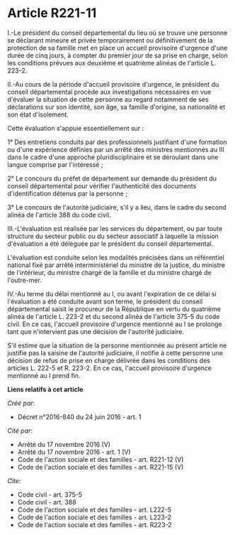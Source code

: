 # Article R221-11

I.-Le président du conseil départemental du lieu où se trouve une personne se déclarant mineure et privée temporairement ou
définitivement de la protection de sa famille met en place un accueil provisoire d'urgence d'une durée de cinq jours, à
compter du premier jour de sa prise en charge, selon les conditions prévues aux deuxième et quatrième alinéas de l'article L.
223-2. 

II.-Au cours de la période d'accueil provisoire d'urgence, le président du conseil départemental procède aux investigations
nécessaires en vue d'évaluer la situation de cette personne au regard notamment de ses déclarations sur son identité, son
âge, sa famille d'origine, sa nationalité et son état d'isolement. 

Cette évaluation s'appuie essentiellement sur : 

1° Des entretiens conduits par des professionnels justifiant d'une formation ou d'une expérience définies par un arrêté des
ministres mentionnés au III dans le cadre d'une approche pluridisciplinaire et se déroulant dans une langue comprise par
l'intéressé ; 

2° Le concours du préfet de département sur demande du président du conseil départemental pour vérifier l'authenticité des
documents d'identification détenus par la personne ; 

3° Le concours de l'autorité judiciaire, s'il y a lieu, dans le cadre du second alinéa de l'article 388 du code civil. 

III.-L'évaluation est réalisée par les services du département, ou par toute structure du secteur public ou du secteur
associatif à laquelle la mission d'évaluation a été déléguée par le président du conseil départemental. 

L'évaluation est conduite selon les modalités précisées dans un référentiel national fixé par arrêté interministériel du
ministre de la justice, du ministre de l'intérieur, du ministre chargé de la famille et du ministre chargé de l'outre-mer. 

IV.-Au terme du délai mentionné au I, ou avant l'expiration de ce délai si l'évaluation a été conduite avant son terme, le
président du conseil départemental saisit le procureur de la République en vertu du quatrième alinéa de l'article L. 223-2 et
du second alinéa de l'article 375-5 du code civil. En ce cas, l'accueil provisoire d'urgence mentionné au I se prolonge tant
que n'intervient pas une décision de l'autorité judiciaire. 

S'il estime que la situation de la personne mentionnée au présent article ne justifie pas la saisine de l'autorité
judiciaire, il notifie à cette personne une décision de refus de prise en charge délivrée dans les conditions des articles L.
222-5 et R. 223-2. En ce cas, l'accueil provisoire d'urgence mentionné au I prend fin.

**Liens relatifs à cet article**

_Créé par_:

  - Décret n°2016-840 du 24 juin 2016 - art. 1

_Cité par_:

  - Arrêté du 17 novembre 2016 (V)
  - Arrêté du 17 novembre 2016 - art. 1 (V)
  - Code de l'action sociale et des familles - art. R221-12 (V)
  - Code de l'action sociale et des familles - art. R221-15 (V)

_Cite_:

  - Code civil - art. 375-5
  - Code civil - art. 388
  - Code de l'action sociale et des familles - art. L222-5
  - Code de l'action sociale et des familles - art. L223-2
  - Code de l'action sociale et des familles - art. R223-2
